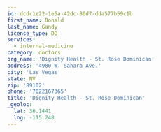 ```yaml
---
id: dcdc1e22-1e5a-42dc-80d7-dda577b59c1b
first_name: Donald
last_name: Gandy
license_type: DO
services:
  - internal-medicine
category: doctors
org_name: 'Dignity Health - St. Rose Dominican'
address: '4980 W. Sahara Ave.'
city: 'Las Vegas'
state: NV
zip: '89102'
phone: '7022167365'
title: 'Dignity Health - St. Rose Dominican'
_geoloc:
  lat: 36.1441
  lng: -115.248
---
```

